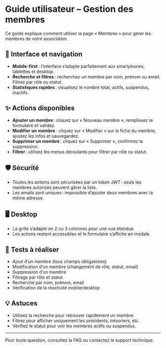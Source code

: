 # Guide utilisateur – Gestion des membres

Ce guide explique comment utiliser la page « Membres » pour gérer les membres de votre association.

## 📱 Interface et navigation

- **Mobile-first** : l’interface s’adapte parfaitement aux smartphones, tablettes et desktop.
- **Recherche et filtres** : recherchez un membre par nom, prénom ou email. Filtrez par rôle ou statut.
- **Statistiques rapides** : visualisez le nombre total, actifs, suspendus, inactifs.

## ✨ Actions disponibles

- **Ajouter un membre** : cliquez sur « Nouveau membre », remplissez le formulaire et validez.
- **Modifier un membre** : cliquez sur « Modifier » sur la fiche du membre, ajustez les infos et sauvegardez.
- **Supprimer un membre** : cliquez sur « Supprimer », confirmez la suppression.
- **Filtrer** : utilisez les menus déroulants pour filtrer par rôle ou statut.

## 🛡️ Sécurité

- Toutes les actions sont sécurisées par un token JWT : seuls les membres autorisés peuvent gérer la liste.
- Les emails sont uniques : impossible d’ajouter deux membres avec la même adresse.

## 🖥️ Desktop

- La grille s’adapte en 2 ou 3 colonnes pour une vue étendue.
- Les actions restent accessibles et le formulaire s’affiche en modale.

## 🧪 Tests à réaliser

- Ajout d’un membre (tous champs obligatoires)
- Modification d’un membre (changement de rôle, statut, email)
- Suppression d’un membre
- Filtrage par rôle et statut
- Recherche par nom, prénom, email
- Vérification de la réactivité mobile/desktop

## 💡 Astuces

- Utilisez la recherche pour retrouver rapidement un membre.
- Filtrez pour afficher uniquement les présidents, trésoriers, etc.
- Vérifiez le statut pour voir les membres actifs ou suspendus.

---

Pour toute question, consultez la FAQ ou contactez le support technique.
